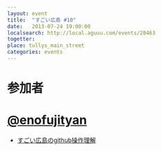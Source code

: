 ```yaml
---
layout: event
title:  "すごい広島 #10"
date:   2013-07-24 19:00:00
localsearch: http://local.aguuu.com/events/20463
togetter:
place: tullys_main_street
categories: events
---
```


# 参加者

# [@enofujityan](https://twitter.com/enofujityan)

* [すごい広島のgithub操作理解](http://enofujityan.tumblr.com/post/56328105687/github)
